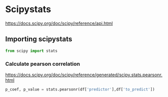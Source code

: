 # Scipystats

https://docs.scipy.org/doc/scipy/reference/api.html

## Importing scipystats

```py
from scipy import stats

```

### Calculate pearson correlation

https://docs.scipy.org/doc/scipy/reference/generated/scipy.stats.pearsonr.html

```py
p_coef, p_value = stats.pearsonr(df['predictor'],df['to_predict'])

```
